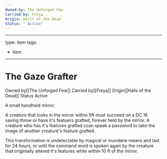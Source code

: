 ```yaml
---
Owned-by: The Unforged Few
Carried-by: Freya
Origin: Halls of the Dead
Status: " Active"
---
```


---
type: item
tags:
- item
---

# The Gaze Grafter

<span class="dataview inline-field"><span class="inline-field-key">Owned by</span><span class="inline-field-value">[[The Unforged Few]]</span></span>
<span class="dataview inline-field"><span class="inline-field-key">Carried by</span><span class="inline-field-value">[[Freya]]</span></span>
<span class="dataview inline-field"><span class="inline-field-key">Origin</span><span class="inline-field-value">[[Halls of the Dead]]</span></span>
<span class="dataview inline-field"><span class="inline-field-key">Status</span><span class="inline-field-value"> Active</span></span>

 A small handheld mirror.
 
 A creature that looks in the mirror within 5ft must succeed on a DC 16 saving throw or have it's featuers grafted, forever held by the mirror. A creature who has it's features grafted ccan speak a password to take the image of another creature's feature grafted. 
 
 This transformation is undetectable by magical or mundane means and last for 24 hours, or until the command word is spoken again by the creature that originially altered it's features while within 10 ft of the mirror. 
